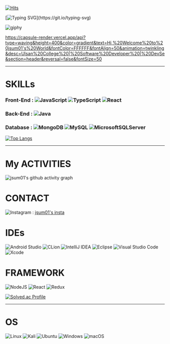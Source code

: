 <div align="left">

[![Hits](https://hits.seeyoufarm.com/api/count/incr/badge.svg?url=https%3A%2F%2Fgithub.com%2Fgjbae1212%2Fhit-counter&count_bg=%23545101&title_bg=%23C9AF00&icon=&icon_color=%23E7E7E7&title=TODAY...&edge_flat=false)](https://hits.seeyoufarm.com)

[![Typing SVG](https://readme-typing-svg.demolab.com?font=Fira+Code&size=24&pause=1000&color=F7E03C&width=500&lines=Hi+guys%2C+Welcome+to+DUIT's+space;Look+around!)](https://git.io/typing-svg)

![giphy](https://github.com/user-attachments/assets/8efd343a-bc34-4e78-8e91-21ff11a0370c)

https://capsule-render.vercel.app/api?type=waving&height=400&color=gradient&text=Hi,%20Welcome%20to%20jsum01's%20World&fontColor=FFFFFF&fontAlign=50&animation=twinkling&desc=Ulsan%20College%20|%20Software%20Developer%20|%20DevSe&section=header&reversal=false&fontSize=50

---

# SKILLs
### Front-End : ![JavaScript](https://img.shields.io/badge/javascript-%23323330.svg?style=for-the-badge&logo=javascript&logoColor=%23F7DF1E) ![TypeScript](https://img.shields.io/badge/typescript-%23323330.svg?style=for-the-badge&logo=typescript&logoColor=white) ![React](https://img.shields.io/badge/react-%23323330.svg?style=for-the-badge&logo=react&logoColor=66dbfb)
  
### Back-End : ![Java](https://img.shields.io/badge/java-%23323330.svg?style=for-the-badge&logo=openjdk&logoColor=white)

### Database : ![MongoDB](https://img.shields.io/badge/MongoDB-%234ea94b.svg?style=for-the-badge&logo=mongodb&logoColor=white) ![MySQL](https://img.shields.io/badge/mysql-4479A1.svg?style=for-the-badge&logo=mysql&logoColor=white) ![MicrosoftSQLServer](https://img.shields.io/badge/Microsoft%20SQL%20Server-CC2927?style=for-the-badge&logo=microsoft%20sql%20server&logoColor=white)

[![Top Langs](https://github-readme-stats.vercel.app/api/top-langs/?username=jsum01&layout=compact&theme=dark)](https://github.com/jsum01/github-readme-stats)

---
# My ACTIVITIES
![jsum01's github activity graph](https://github-readme-activity-graph.vercel.app/graph?username=jsum01&theme=merko&days=30)

<div aligh="left">

# CONTACT
![Instagram](https://img.shields.io/badge/Instagram-%23E4405F.svg?style=for-the-badge&logo=Instagram&logoColor=white) : [jsum01's insta](https://www.instagram.com/thumb__01/)

# IDEs
![Android Studio](https://img.shields.io/badge/android%20studio-346ac1?style=for-the-badge&logo=android%20studio&logoColor=white)
![CLion](https://img.shields.io/badge/CLion-black?style=for-the-badge&logo=clion&logoColor=white)
![IntelliJ IDEA](https://img.shields.io/badge/IntelliJIDEA-000000.svg?style=for-the-badge&logo=intellij-idea&logoColor=white)
![Eclipse](https://img.shields.io/badge/Eclipse-FE7A16.svg?style=for-the-badge&logo=Eclipse&logoColor=white)
![Visual Studio Code](https://img.shields.io/badge/Visual%20Studio%20Code-0078d7.svg?style=for-the-badge&logo=visual-studio-code&logoColor=white)
![Xcode](https://img.shields.io/badge/Xcode-007ACC?style=for-the-badge&logo=Xcode&logoColor=white)

# FRAMEWORK 
![NodeJS](https://img.shields.io/badge/node.js-6DA55F?style=for-the-badge&logo=node.js&logoColor=white)
![React](https://img.shields.io/badge/react-%2320232a.svg?style=for-the-badge&logo=react&logoColor=%2361DAFB)
![Redux](https://img.shields.io/badge/redux-%23593d88.svg?style=for-the-badge&logo=redux&logoColor=white)


[![Solved.ac Profile](http://mazassumnida.wtf/api/v2/generate_badge?boj=54vaipxec30)](https://solved.ac/54vaipxec30)

---

# OS
![Linux](https://img.shields.io/badge/Linux-FCC624?style=for-the-badge&logo=linux&logoColor=black)
![Kali](https://img.shields.io/badge/Kali-268BEE?style=for-the-badge&logo=kalilinux&logoColor=white)
![Ubuntu](https://img.shields.io/badge/Ubuntu-E95420?style=for-the-badge&logo=ubuntu&logoColor=white)
![Windows](https://img.shields.io/badge/Windows-0078D6?style=for-the-badge&logo=windows&logoColor=white)
![macOS](https://img.shields.io/badge/mac%20os-000000?style=for-the-badge&logo=macos&logoColor=F0F0F0)


</div>
